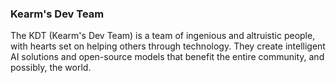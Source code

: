 ### Kearm's Dev Team

The KDT (Kearm's Dev Team) is a team of ingenious and altruistic people, with hearts set on helping others through technology. They create intelligent AI solutions and open-source models that benefit the entire community, and possibly, the world.